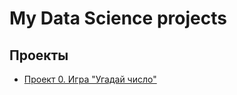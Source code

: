 # My Data Science projects


## Проекты

* [Проект 0. Игра "Угадай число"](https://github.com/Kolyada/ds_test/project_0)
